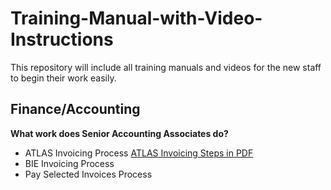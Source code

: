 # Training-Manual-with-Video-Instructions
This repository will include all training manuals and videos for the new staff to begin their work easily.

## Finance/Accounting
**What work does Senior Accounting Associates do?**
* ATLAS Invoicing Process [ATLAS Invoicing Steps in PDF](https://drive.google.com/file/d/1ZPucJ8aqjHV40W8-3nl_aNZStIim1qDw/view?usp=sharing)
* BIE Invoicing Process
* Pay Selected Invoices Process

